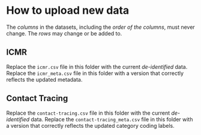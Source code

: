 # How to upload new data

The _columns_ in the datasets, including the _order of the columns_,
must never change. The _rows_ may change or be added to.

## ICMR

Replace the `icmr.csv` file in this folder with the current _de-identified_ data.
Replace the `icmr_meta.csv` file in this folder with a version
that correctly reflects the updated metadata.

## Contact Tracing

Replace the `contact-tracing.csv` file in this folder with the current _de-identified_ data.
Replace the `contact-tracing_meta.csv` file in this folder with a version
that correctly reflects the updated category coding labels.
